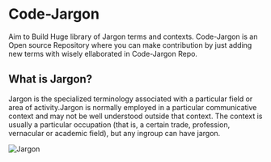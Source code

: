 # Code-Jargon

Aim to Build Huge library of Jargon terms and contexts.
Code-Jargon is an Open source Repository where you can make contribution by just adding new terms with wisely ellaborated in Code-Jargon Repo.

## What is Jargon?
Jargon is the specialized terminology associated with a particular field or area of activity.Jargon is normally employed in a particular communicative context and may not be well understood outside that context. The context is usually a particular occupation (that is, a certain trade, profession, vernacular or academic field), but any ingroup can have jargon.

![Jargon](https://res.cloudinary.com/crunchbase-production/image/upload/c_lpad,f_auto,q_auto:eco,dpr_1/uilt0tpgcamfssavf5jq)
